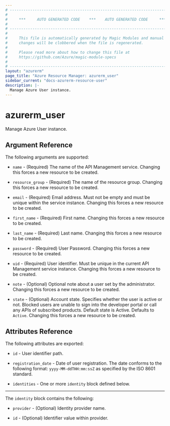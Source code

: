 ```yaml
---
# ----------------------------------------------------------------------------
#
#     ***     AUTO GENERATED CODE    ***    AUTO GENERATED CODE     ***
#
# ----------------------------------------------------------------------------
#
#     This file is automatically generated by Magic Modules and manual
#     changes will be clobbered when the file is regenerated.
#
#     Please read more about how to change this file at
#     https://github.com/Azure/magic-module-specs
#
# ----------------------------------------------------------------------------
layout: "azurerm"
page_title: "Azure Resource Manager: azurerm_user"
sidebar_current: "docs-azurerm-resource-user"
description: |-
  Manage Azure User instance.
---
```


# azurerm_user

Manage Azure User instance.


## Argument Reference

The following arguments are supported:

* `name` - (Required) The name of the API Management service. Changing this forces a new resource to be created.

* `resource_group` - (Required) The name of the resource group. Changing this forces a new resource to be created.

* `email` - (Required) Email address. Must not be empty and must be unique within the service instance. Changing this forces a new resource to be created.

* `first_name` - (Required) First name. Changing this forces a new resource to be created.

* `last_name` - (Required) Last name. Changing this forces a new resource to be created.

* `password` - (Required) User Password. Changing this forces a new resource to be created.

* `uid` - (Required) User identifier. Must be unique in the current API Management service instance. Changing this forces a new resource to be created.

* `note` - (Optional) Optional note about a user set by the administrator. Changing this forces a new resource to be created.

* `state` - (Optional) Account state. Specifies whether the user is active or not. Blocked users are unable to sign into the developer portal or call any APIs of subscribed products. Default state is Active. Defaults to `Active`. Changing this forces a new resource to be created.

## Attributes Reference

The following attributes are exported:

* `id` - User identifier path.

* `registration_date` - Date of user registration. The date conforms to the following format: `yyyy-MM-ddTHH:mm:ssZ` as specified by the ISO 8601 standard.<br>

* `identities` - One or more `identity` block defined below.


---

The `identity` block contains the following:

* `provider` - (Optional) Identity provider name.

* `id` - (Optional) Identifier value within provider.
